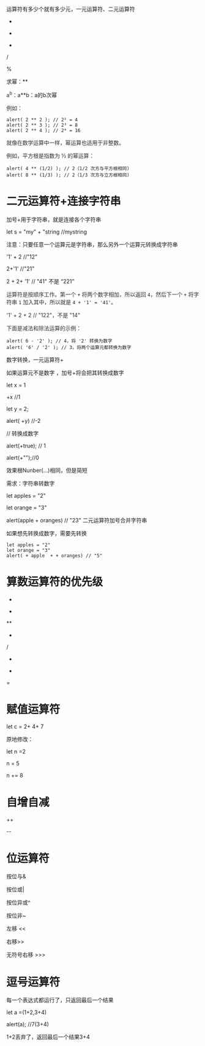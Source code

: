 运算符有多少个就有多少元，一元运算符、二元运算符

+

-

*

/

%

求幂：**

<font style="color:rgb(49, 49, 48);">a</font><sup><font style="color:rgb(49, 49, 48);">b</font></sup><font style="color:rgb(49, 49, 48);">：</font>a**b：a的b次幂

<font style="color:rgb(49, 49, 48);">例如：</font>

```plain
alert( 2 ** 2 ); // 2² = 4
alert( 2 ** 3 ); // 2³ = 8
alert( 2 ** 4 ); // 2⁴ = 16
```

<font style="color:rgb(49, 49, 48);">就像在数学运算中一样，幂运算也适用于非整数。</font>

<font style="color:rgb(49, 49, 48);">例如，平方根是指数为 ½ 的幂运算：</font>

```plain
alert( 4 ** (1/2) ); // 2（1/2 次方与平方根相同)
alert( 8 ** (1/3) ); // 2（1/3 次方与立方根相同)
```

# 二元运算符+连接字符串
加号+用于字符串，就是连接各个字符串

let s = "my" + "string //mystring

注意：只要任意一个运算元是字符串，那么另外一个运算元转换成字符串

'1' + 2 //"12"

2+'1' //"21"

2 + 2+ '1' // "41" 不是 “221”

 <font style="color:rgb(49, 49, 48);">运算符是按顺序工作。第一个</font><font style="color:rgb(49, 49, 48);"> </font>`+`<font style="color:rgb(49, 49, 48);"> </font><font style="color:rgb(49, 49, 48);">将两个数字相加，所以返回</font><font style="color:rgb(49, 49, 48);"> </font>`4`<font style="color:rgb(49, 49, 48);">，然后下一个</font><font style="color:rgb(49, 49, 48);"> </font>`+`<font style="color:rgb(49, 49, 48);"> </font><font style="color:rgb(49, 49, 48);">将字符串</font><font style="color:rgb(49, 49, 48);"> </font>`1`<font style="color:rgb(49, 49, 48);"> </font><font style="color:rgb(49, 49, 48);">加入其中，所以就是</font><font style="color:rgb(49, 49, 48);"> </font>`4 + '1' = '41'`<font style="color:rgb(49, 49, 48);">。</font>

<font style="color:rgb(49, 49, 48);">'1' + 2 + 2 // "122"，不是 "14"</font>

<font style="color:rgb(49, 49, 48);">下面是减法和除法运算的示例：</font>

```plain
alert( 6 - '2' ); // 4，将 '2' 转换为数字
alert( '6' / '2' ); // 3，将两个运算元都转换为数字
```

数字转换，一元运算符+

如果运算元不是数字 ，加号+将会把其转换成数字

let x = 1

+x //1

let y = 2;

alert( +y) //-2

// 转换成数字

alert(+true); // 1

alert(+"");//0

效果根Nunber(...)相同，但是简短

需求：字符串转数字

let apples = "2"

let orange = "3"

alert(apple + oranges) // "23" 二元运算符加号合并字符串

如果想先转换成数字，需要先转换



```plain
let apples = "2"
let orange = "3"
alert( + apple  + + oranges) // "5" 
```

 

# 算数运算符的优先级
+

-

**

*

/  

+

-

=

# 赋值运算符
let c = 2+ 4+ 7

原地修改：

let n =2

 n = 5

n += 8

# 自增自减
++

--

# 位运算符
按位与&

按位或|

按位异或^

按位非~

左移 <<

右移>>

无符号右移 >>>



# 逗号运算符
每一个表达式都运行了，只返回最后一个结果

let a =(1+2,3+4)

alert(a); //7(3+4)

1+2丢弃了，返回最后一个结果3+4



